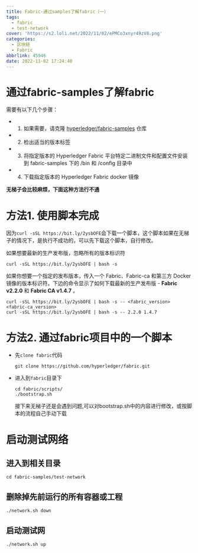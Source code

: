 ```yaml
---
title: Fabric-通过samples了解fabric（一）
tags:
  - fabric
  - test-network
cover: 'https://s2.loli.net/2022/11/02/ePMCo3xnyr49zV8.png'
categories: 
  - 区块链
  - Fabric
abbrlink: 45946
date: 2022-11-02 17:24:40
---
```


# 通过fabric-samples了解fabric

需要有以下几个步骤：

- 1. 如果需要，请克隆 [hyperledger/fabric-samples](https://github.com/hyperledger/fabric-samples) 仓库
- 2. 检出适当的版本标签
- 3. 将指定版本的 Hyperledger Fabric 平台特定二进制文件和配置文件安装到 fabric-samples 下的 /bin 和 /config 目录中
- 4. 下载指定版本的 Hyperledger Fabric docker 镜像

**无梯子会比较麻烦，下面这种方法行不通**

# 方法1. 使用脚本完成

因为`curl -sSL https://bit.ly/2ysbOFE`会下载一个脚本，这个脚本如果在无梯子的情况下，是执行不成功的，可以先下载这个脚本，自行修改。

如果想要最新的生产发布版，忽略所有的版本标识符

```shell
curl -sSL https://bit.ly/2ysbOFE | bash -s
```

如果你想要一个指定的发布版本，传入一个 Fabric、Fabric-ca 和第三方 Docker 镜像的版本标识符。下边的命令显示了如何下载最新的生产发布版 - **Fabric v2.2.0** 和 **Fabric CA v1.4.7** 。

```shell
curl -sSL https://bit.ly/2ysbOFE | bash -s -- <fabric_version> <fabric-ca_version>
curl -sSL https://bit.ly/2ysbOFE | bash -s -- 2.2.0 1.4.7
```



# 方法2. 通过fabric项目中的一个脚本

- 先`clone fabric`代码

  ```shell
  git clone https://github.com/hyperledger/fabric.git
  ```
  
- 进入到`fabric`目录下

  ```shell
  cd fabric/scripts/
  ./bootstrap.sh
  ```

  接下来无梯子还是会遇到问题,可以对bootstrap.sh中的内容进行修改，或按脚本的流程自己手动下载

# 启动测试网络

## 进入到相关目录

```shell
cd fabric-samples/test-network
```

## 删除掉先前运行的所有容器或工程

```shell
./network.sh down
```

## 启动测试网

```shell
./network.sh up
```

